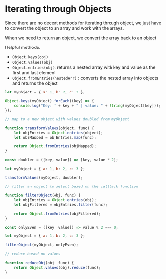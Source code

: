 # Iterating through Objects

Since there are no decent methods for iterating through object, we just have to convert the object to an array and work with the arrays.

When we need to return an object, we convert the array back to an object

Helpful methods:

- `Object.keys(obj)`
- `Object.values(obj)`
- `Object.entries(obj)`: returns a nested array with key and value as the first and last element
- `Object.fromEntries(nestedArr)` : converts the nested array into objects and returns the object

```js
let myObject = { a: 1, b: 2, c: 3 };

Object.keys(myObject).forEach((key) => {
	console.log("Key: " + key + " | value: " + String(myObject[key]));
});
```

```js
// map to a new object with values doubled from myObject

function transformValues(object, func) {
	let objEntries = Object.entries(object);
	let objMapped = objEntries.map(func);

	return Object.fromEntries(objMapped);
}

const doubler = ([key, value]) => [key, value * 2];

let myObject = { a: 1, b: 2, c: 3 };

transformValues(myObject, doubler);
```

```js
// filter an object to select based on the callback function

function filterObject(obj, func) {
	let objEntries = Object.entries(obj);
	let objFiltered = objEntries.filter(func);

	return Object.fromEntries(objFiltered);
}

const onlyEven = ([key, value]) => value % 2 === 0;

let myObject = { a: 1, b: 2, c: 3 };

filterObject(myObject, onlyEven);
```

```js
// reduce based on values

function reduceObj(obj, func) {
	return Object.values(obj).reduce(func);
}
```
